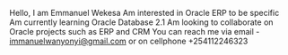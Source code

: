 Hello, I am Emmanuel Wekesa
Am interested in Oracle ERP to be specific
Am currently learning Oracle Database 2.1
Am looking to collaborate on Oracle projects such as ERP and CRM
You can reach me via email - immanuelwanyonyi@gmail.com or on cellphone +254112246323

